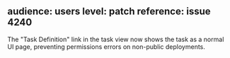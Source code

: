 audience: users
level: patch
reference: issue 4240
---
The "Task Definition" link in the task view now shows the task as a normal UI page, preventing permissions errors on non-public deployments.
